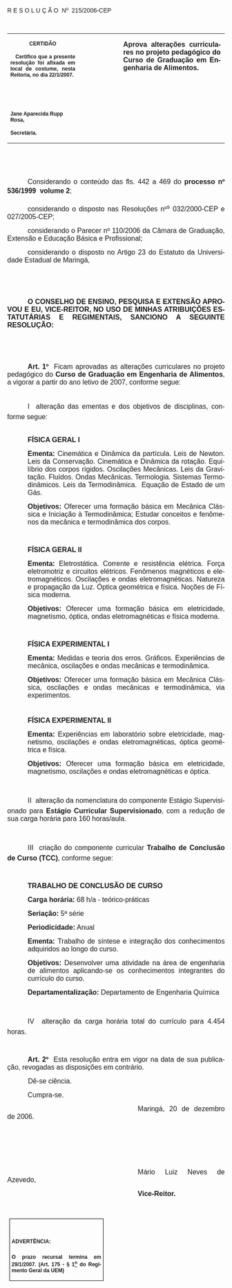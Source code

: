 <body lang=PT-BR link=blue vlink=purple style='tab-interval:35.3pt'>

<div class=Section1>

<p class=MsoTitle><span style='font-family:Arial;mso-bidi-font-family:"Times New Roman"'>R
E S O L U Ç Ã O<span style='mso-spacerun:yes'>  </span>Nº<span
style='mso-spacerun:yes'>  </span>215/2006-CEP<o:p></o:p></span></p>

<p class=BodyText21><span style='font-size:10.0pt;font-family:Arial;mso-bidi-font-family:
"Times New Roman"'><o:p>&nbsp;</o:p></span></p>

<table class=MsoNormalTable border=0 cellspacing=0 cellpadding=0
 style='border-collapse:collapse;mso-padding-alt:0cm 5.4pt 0cm 5.4pt'>
 <tr style='mso-yfti-irow:0;mso-yfti-firstrow:yes;mso-yfti-lastrow:yes'>
  <td width=196 valign=top style='width:147.15pt;padding:0cm 5.4pt 0cm 5.4pt'>
  <p class=MsoNormal align=center style='text-align:center'><b
  style='mso-bidi-font-weight:normal'><span style='font-size:9.0pt;mso-bidi-font-size:
  10.0pt;font-family:Arial;mso-bidi-font-family:"Times New Roman"'>CERTIDÃO<o:p></o:p></span></b></p>
  <p class=MsoNormal style='text-align:justify'><b style='mso-bidi-font-weight:
  normal'><span style='font-size:9.0pt;mso-bidi-font-size:10.0pt;font-family:
  Arial;mso-bidi-font-family:"Times New Roman"'><span
  style='mso-spacerun:yes'>   </span>Certifico que a presente resolução foi
  afixada em local de costume, nesta Reitoria, no dia 22/1/2007.<o:p></o:p></span></b></p>
  <p class=MsoNormal><b style='mso-bidi-font-weight:normal'><span
  style='font-size:9.0pt;mso-bidi-font-size:10.0pt;font-family:Arial;
  mso-bidi-font-family:"Times New Roman"'><o:p>&nbsp;</o:p></span></b></p>
  <p class=MsoNormal><b style='mso-bidi-font-weight:normal'><span
  style='font-size:9.0pt;mso-bidi-font-size:10.0pt;font-family:Arial;
  mso-bidi-font-family:"Times New Roman"'><o:p>&nbsp;</o:p></span></b></p>
  <p class=MsoNormal><b style='mso-bidi-font-weight:normal'><span
  style='font-size:9.0pt;mso-bidi-font-size:10.0pt;font-family:Arial;
  mso-bidi-font-family:"Times New Roman"'>Jane Aparecida Rupp Rosa,<o:p></o:p></span></b></p>
  <p class=MsoNormal><b style='mso-bidi-font-weight:normal'><span
  style='font-size:9.0pt;mso-bidi-font-size:10.0pt;font-family:Arial;
  mso-bidi-font-family:"Times New Roman"'>Secretária.<o:p></o:p></span></b></p>
  </td>
  <td width=123 valign=top style='width:92.15pt;padding:0cm 5.4pt 0cm 5.4pt'>
  <p class=MsoNormal style='margin-right:-5.4pt'><b style='mso-bidi-font-weight:
  normal'><span style='font-size:11.0pt;mso-bidi-font-size:10.0pt;font-family:
  Arial;mso-bidi-font-family:"Times New Roman"'><o:p>&nbsp;</o:p></span></b></p>
  </td>
  <td width=312 valign=top style='width:233.9pt;padding:0cm 5.4pt 0cm 5.4pt'>
  <p class=MsoNormal style='margin-right:1.7pt;text-align:justify'><b
  style='mso-bidi-font-weight:normal'><span style='font-size:12.0pt;mso-bidi-font-size:
  10.0pt;font-family:Arial;mso-bidi-font-family:"Times New Roman"'>Aprova alterações
  curriculares no projeto pedagógico do Curso de Graduação em Engenharia de
  Alimentos.<o:p></o:p></span></b></p>
  </td>
 </tr>
</table>

<p class=MsoNormal style='text-align:justify;text-indent:35.45pt'><span
style='font-size:12.0pt;mso-bidi-font-size:10.0pt;font-family:Arial;mso-bidi-font-family:
"Times New Roman"'><o:p>&nbsp;</o:p></span></p>

<p class=MsoNormal style='text-align:justify;text-indent:35.45pt'><span
style='font-size:12.0pt;mso-bidi-font-size:10.0pt;font-family:Arial;mso-bidi-font-family:
"Times New Roman"'><o:p>&nbsp;</o:p></span></p>

<p class=MsoNormal style='text-align:justify;text-indent:35.45pt'><span
style='font-size:12.0pt;mso-bidi-font-size:10.0pt;font-family:Arial;mso-bidi-font-family:
"Times New Roman"'>Considerando o conteúdo das fls. <st1:metricconverter
ProductID="442 a" w:st="on">442 a</st1:metricconverter> 469 do <b
style='mso-bidi-font-weight:normal'>processo nº 536/1999  volume 2</b>;<o:p></o:p></span></p>

<p class=MsoNormal style='text-align:justify;text-indent:35.45pt'><span
style='font-size:12.0pt;mso-bidi-font-size:10.0pt;font-family:Arial;mso-bidi-font-family:
"Times New Roman"'>considerando o disposto nas Resoluções nº<sup>s</sup> 032/2000-CEP
e 027/2005-CEP;<o:p></o:p></span></p>

<p class=MsoNormal style='text-align:justify;text-indent:35.45pt'><span
style='font-size:12.0pt;mso-bidi-font-size:10.0pt;font-family:Arial;mso-bidi-font-family:
"Times New Roman"'>considerando o Parecer nº 110/2006 da Câmara de Graduação, Extensão
e Educação Básica e Profissional;<o:p></o:p></span></p>

<p class=MsoNormal style='text-align:justify;text-indent:35.45pt'><span
style='font-size:12.0pt;mso-bidi-font-size:10.0pt;font-family:Arial;mso-bidi-font-family:
"Times New Roman"'>considerando o disposto no Artigo 23 do Estatuto da
Universidade Estadual de Maringá,<o:p></o:p></span></p>

<p class=MsoNormal style='text-align:justify'><span style='font-size:12.0pt;
mso-bidi-font-size:10.0pt;font-family:Arial'><o:p>&nbsp;</o:p></span></p>

<p class=MsoNormal style='text-align:justify'><span style='font-size:12.0pt;
mso-bidi-font-size:10.0pt;font-family:Arial'><o:p>&nbsp;</o:p></span></p>

<p class=MsoNormal style='text-align:justify;text-indent:35.45pt'><b
style='mso-bidi-font-weight:normal'><span style='font-size:12.0pt;mso-bidi-font-size:
10.0pt;font-family:Arial'>O CONSELHO DE ENSINO, PESQUISA E EXTENSÃO APROVOU E
EU, VICE-REITOR, NO </span></b><b style='mso-bidi-font-weight:normal'><span
style='font-size:12.0pt;font-family:Arial;mso-bidi-font-family:"Times New Roman"'>USO
DE MINHAS ATRIBUIÇÕES ESTATUTÁRIAS E REGIMENTAIS</span></b><b style='mso-bidi-font-weight:
normal'><span style='font-size:12.0pt;mso-bidi-font-size:10.0pt;font-family:
Arial'>, SANCIONO A SEGUINTE RESOLUÇÃO:<o:p></o:p></span></b></p>

<p class=MsoNormal style='text-align:justify'><span style='font-size:12.0pt;
mso-bidi-font-size:10.0pt;font-family:Arial'><o:p>&nbsp;</o:p></span></p>

<p class=MsoNormal style='text-align:justify'><span style='font-size:12.0pt;
mso-bidi-font-size:10.0pt;font-family:Arial'><o:p>&nbsp;</o:p></span></p>

<p class=MsoNormal style='text-align:justify;text-indent:35.45pt;text-autospace:
ideograph-other'><b style='mso-bidi-font-weight:normal'><span style='font-size:
12.0pt;font-family:Arial'>Art. 1º</span></b><span style='font-size:12.0pt;
font-family:Arial'>&nbsp;&nbsp;Ficam aprovadas as alterações curriculares no
projeto pedagógico do <b style='mso-bidi-font-weight:normal'>Curso de Graduação
em Engenharia de Alimentos</b>, a vigorar a partir do ano letivo de 2007,
conforme segue: <o:p></o:p></span></p>

<p class=MsoNormal style='text-align:justify;text-indent:35.45pt;text-autospace:
ideograph-other'><span style='font-size:5.0pt;font-family:Arial'><o:p>&nbsp;</o:p></span></p>

<p class=MsoNormal style='text-align:justify;text-indent:35.45pt;text-autospace:
ideograph-other'><span style='font-size:12.0pt;font-family:Arial'>I&nbsp;&nbsp;alteração
das ementas e dos objetivos de disciplinas, conforme segue:<o:p></o:p></span></p>

<p class=MsoNormal style='text-align:justify'><span style='font-size:5.0pt;
font-family:Arial'><o:p>&nbsp;</o:p></span></p>

<p class=MsoNormal style='text-align:justify;text-indent:35.45pt;text-autospace:
ideograph-other'><b style='mso-bidi-font-weight:normal'><span style='font-size:
12.0pt;font-family:Arial'>FÍSICA GERAL I</span></b><b style='mso-bidi-font-weight:
normal'><span style='font-size:12.0pt;font-family:Arial;mso-fareast-font-family:
"MS Mincho"'><o:p></o:p></span></b></p>

<p class=MsoNormal style='margin-left:35.45pt;text-align:justify;text-autospace:
ideograph-other'><b style='mso-bidi-font-weight:normal'><span style='font-size:
12.0pt;font-family:Arial'>Ementa: </span></b><span style='font-size:12.0pt;
font-family:Arial'>Cinemática e Dinâmica da partícula. Leis de Newton. Leis da
Conservação. Cinemática e Dinâmica da rotação. Equilíbrio dos corpos rígidos.
Oscilações Mecânicas. Leis da Gravitação. Fluídos. Ondas Mecânicas. Termologia.
Sistemas Termodinâmicos. Leis da Termodinâmica.<span style='mso-spacerun:yes'> 
</span>Equação de Estado de um Gás.<o:p></o:p></span></p>

<p class=MsoNormal style='margin-left:35.45pt;text-align:justify;text-autospace:
ideograph-other'><b style='mso-bidi-font-weight:normal'><span style='font-size:
12.0pt;font-family:Arial'>Objetivos: </span></b><span style='font-size:12.0pt;
font-family:Arial'>Oferecer uma formação básica <st1:PersonName
ProductID="em Mec&#65506;nica Cl&#65505;ssica" w:st="on">em Mecânica Clássica</st1:PersonName>
e Iniciação à Termodinâmica; Estudar conceitos e fenômenos da mecânica e
termodinâmica dos corpos.<o:p></o:p></span></p>

<p class=MsoNormal style='text-align:justify'><b style='mso-bidi-font-weight:
normal'><span style='font-size:12.0pt;font-family:Arial'><o:p>&nbsp;</o:p></span></b></p>

<p class=MsoNormal style='margin-left:35.45pt;text-align:justify;text-autospace:
ideograph-other'><b style='mso-bidi-font-weight:normal'><span style='font-size:
12.0pt;font-family:Arial'>FÍSICA GERAL II</span></b><b style='mso-bidi-font-weight:
normal'><span style='font-size:12.0pt;font-family:Arial;mso-fareast-font-family:
"MS Mincho"'><o:p></o:p></span></b></p>

<p class=MsoNormal style='margin-left:35.45pt;text-align:justify;text-autospace:
ideograph-other'><b style='mso-bidi-font-weight:normal'><span style='font-size:
12.0pt;font-family:Arial'>Ementa: </span></b><span style='font-size:12.0pt;
font-family:Arial'>Eletrostática. Corrente e resistência elétrica. Força
eletromotriz e circuitos elétricos. Fenômenos magnéticos e eletromagnéticos.
Oscilações e ondas eletromagnéticas. Natureza e propagação da Luz. Óptica
geométrica e física. Noções de Física moderna.<o:p></o:p></span></p>

<p class=MsoNormal style='margin-left:35.45pt;text-align:justify;text-autospace:
ideograph-other'><b style='mso-bidi-font-weight:normal'><span style='font-size:
12.0pt;font-family:Arial'>Objetivos: </span></b><span style='font-size:12.0pt;
font-family:Arial'>Oferecer uma formação básica em eletricidade, magnetismo,
óptica, ondas eletromagnéticas e física moderna.<o:p></o:p></span></p>

<p class=MsoNormal style='margin-left:35.45pt;text-align:justify;text-autospace:
ideograph-other'><b style='mso-bidi-font-weight:normal'><span style='font-size:
12.0pt;font-family:Arial'><o:p>&nbsp;</o:p></span></b></p>

<p class=MsoNormal style='margin-left:35.45pt;text-align:justify;text-autospace:
ideograph-other'><b style='mso-bidi-font-weight:normal'><span style='font-size:
12.0pt;font-family:Arial'>FÍSICA EXPERIMENTAL I</span></b><b style='mso-bidi-font-weight:
normal'><span style='font-size:12.0pt;font-family:Arial;mso-fareast-font-family:
"MS Mincho"'><o:p></o:p></span></b></p>

<p class=MsoNormal style='margin-left:35.45pt;text-align:justify;text-autospace:
ideograph-other'><b style='mso-bidi-font-weight:normal'><span style='font-size:
12.0pt;font-family:Arial'>Ementa: </span></b><span style='font-size:12.0pt;
font-family:Arial'>Medidas e teoria dos erros. Gráficos. Experiências de
mecânica, oscilações e ondas mecânicas e termodinâmica.<o:p></o:p></span></p>

<p class=MsoNormal style='margin-left:35.45pt;text-align:justify;text-autospace:
ideograph-other'><b style='mso-bidi-font-weight:normal'><span style='font-size:
12.0pt;font-family:Arial'>Objetivos: </span></b><span style='font-size:12.0pt;
font-family:Arial'>Oferecer uma formação básica <st1:PersonName
ProductID="em Mec&#65506;nica Cl&#65505;ssica" w:st="on">em Mecânica Clássica</st1:PersonName>,
oscilações e ondas mecânicas e termodinâmica, via experimentos.</span><span
style='font-size:12.0pt;font-family:Arial;mso-fareast-font-family:"MS Mincho"'>
<o:p></o:p></span></p>

<p class=MsoNormal style='text-align:justify'><span style='font-size:8.0pt;
font-family:Arial;mso-fareast-font-family:"MS Mincho"'><o:p>&nbsp;</o:p></span></p>

<p class=MsoNormal style='margin-left:35.45pt;text-align:justify;text-autospace:
ideograph-other'><b style='mso-bidi-font-weight:normal'><span style='font-size:
12.0pt;font-family:Arial'>FÍSICA EXPERIMENTAL II</span></b><b style='mso-bidi-font-weight:
normal'><span style='font-size:12.0pt;font-family:Arial;mso-fareast-font-family:
"MS Mincho"'><o:p></o:p></span></b></p>

<p class=MsoNormal style='margin-left:35.45pt;text-align:justify;text-autospace:
ideograph-other'><b style='mso-bidi-font-weight:normal'><span style='font-size:
12.0pt;font-family:Arial'>Ementa: </span></b><span style='font-size:12.0pt;
font-family:Arial;mso-fareast-font-family:"MS Mincho"'>Experiências em
laboratório sobre eletricidade, magnetismo, oscilações e ondas
eletromagnéticas, óptica geométrica e física.<o:p></o:p></span></p>

<p class=MsoNormal style='margin-left:35.45pt;text-align:justify;text-autospace:
ideograph-other'><b style='mso-bidi-font-weight:normal'><span style='font-size:
12.0pt;font-family:Arial'>Objetivos: </span></b><span style='font-size:12.0pt;
font-family:Arial'>Oferecer uma formação básica em eletricidade, magnetismo,
oscilações e ondas eletromagnéticas e óptica.<o:p></o:p></span></p>

<p class=MsoNormal style='text-align:justify;text-indent:35.45pt;text-autospace:
ideograph-other'><span style='font-size:12.0pt;font-family:Arial'><o:p>&nbsp;</o:p></span></p>

<p class=MsoNormal style='text-align:justify;text-indent:35.45pt;text-autospace:
ideograph-other'><span style='font-size:12.0pt;font-family:Arial'>II&nbsp;&nbsp;alteração
da nomenclatura do componente Estágio Supervisionado para <b style='mso-bidi-font-weight:
normal'>Estágio Curricular Supervisionado</b>, com a redução de sua carga
horária para 160 horas/aula.<o:p></o:p></span></p>

<p class=MsoNormal style='text-align:justify;text-indent:35.45pt;text-autospace:
ideograph-other'><span style='font-size:12.0pt;font-family:Arial'><o:p>&nbsp;</o:p></span></p>

<p class=MsoNormal style='text-align:justify;text-indent:35.45pt;text-autospace:
ideograph-other'><span style='font-size:12.0pt;font-family:Arial'>III&nbsp;&nbsp;criação
do componente curricular <b style='mso-bidi-font-weight:normal'>Trabalho de
Conclusão de Curso (TCC)</b>,<b style='mso-bidi-font-weight:normal'> </b>conforme
segue:<o:p></o:p></span></p>

<p class=MsoNormal style='text-align:justify;text-indent:35.45pt;text-autospace:
ideograph-other'><span style='font-size:12.0pt;font-family:Arial'><o:p>&nbsp;</o:p></span></p>

<p class=MsoNormal style='margin-left:35.45pt;text-align:justify;text-autospace:
ideograph-other'><b style='mso-bidi-font-weight:normal'><span style='font-size:
12.0pt;font-family:Arial'>TRABALHO DE CONCLUSÃO DE CURSO</span></b><b
style='mso-bidi-font-weight:normal'><span style='font-size:12.0pt;font-family:
Arial;mso-fareast-font-family:"MS Mincho"'><o:p></o:p></span></b></p>

<p class=MsoNormal style='margin-left:35.45pt;text-align:justify;text-autospace:
ideograph-other'><b style='mso-bidi-font-weight:normal'><span style='font-size:
12.0pt;font-family:Arial'>Carga horária:</span></b><span style='font-size:12.0pt;
font-family:Arial'> 68 h/a - teórico-práticas</span><span style='font-size:
12.0pt;font-family:Arial;mso-fareast-font-family:"MS Mincho"'><o:p></o:p></span></p>

<p class=MsoNormal style='margin-left:35.45pt;text-align:justify;text-autospace:
ideograph-other'><b style='mso-bidi-font-weight:normal'><span style='font-size:
12.0pt;font-family:Arial'>Seriação: </span></b><span style='font-size:12.0pt;
font-family:Arial'>5ª série<b style='mso-bidi-font-weight:normal'><o:p></o:p></b></span></p>

<p class=MsoNormal style='margin-left:35.45pt;text-align:justify;text-autospace:
ideograph-other'><b style='mso-bidi-font-weight:normal'><span style='font-size:
12.0pt;font-family:Arial'>Periodicidade:</span></b><span style='font-size:12.0pt;
font-family:Arial'> Anual</span><span style='font-size:12.0pt;font-family:Arial;
mso-fareast-font-family:"MS Mincho"'><o:p></o:p></span></p>

<p class=MsoNormal style='margin-left:35.45pt;text-align:justify;text-autospace:
ideograph-other'><b style='mso-bidi-font-weight:normal'><span style='font-size:
12.0pt;font-family:Arial'>Ementa: </span></b><span style='font-size:12.0pt;
font-family:Arial'>Trabalho de síntese e integração dos conhecimentos
adquiridos ao longo do curso.<o:p></o:p></span></p>

<p class=MsoNormal style='margin-left:35.45pt;text-align:justify;text-autospace:
ideograph-other'><b style='mso-bidi-font-weight:normal'><span style='font-size:
12.0pt;font-family:Arial'>Objetivos: </span></b><span style='font-size:12.0pt;
font-family:Arial'>Desenvolver uma atividade na área de engenharia de alimentos
aplicando-se os conhecimentos integrantes do currículo do curso.<o:p></o:p></span></p>

<p class=MsoNormal style='margin-left:35.45pt;text-align:justify;text-autospace:
ideograph-other'><b style='mso-bidi-font-weight:normal'><span style='font-size:
12.0pt;font-family:Arial;mso-fareast-font-family:"MS Mincho"'>Departamentalização:</span></b><span
style='font-size:12.0pt;font-family:Arial;mso-fareast-font-family:"MS Mincho"'>
Departamento de Engenharia Química<o:p></o:p></span></p>

<p class=MsoNormal style='text-align:justify;text-indent:35.45pt;text-autospace:
ideograph-other'><span style='font-size:12.0pt;font-family:Arial'><o:p>&nbsp;</o:p></span></p>

<p class=MsoNormal style='text-align:justify;text-indent:35.45pt;text-autospace:
ideograph-other'><span style='font-size:12.0pt;font-family:Arial'>IV&nbsp;&nbsp;alteração
da carga horária total do currículo para 4.454 horas.<o:p></o:p></span></p>

<p class=MsoNormal style='text-align:justify;text-indent:35.45pt;text-autospace:
ideograph-other'><span style='font-size:12.0pt;font-family:Arial'><o:p>&nbsp;</o:p></span></p>

<p class=MsoNormal style='text-align:justify;text-indent:35.45pt;text-autospace:
ideograph-other'><b style='mso-bidi-font-weight:normal'><span style='font-size:
12.0pt;font-family:Arial'>Art. 2º<span style='mso-spacerun:yes'>  </span></span></b><span
style='font-size:12.0pt;font-family:Arial'>Esta resolução entra em vigor na
data de sua publicação, revogadas as disposições em contrário.<o:p></o:p></span></p>

<p class=MsoNormal style='text-align:justify;text-indent:36.0pt;text-autospace:
ideograph-other'><span style='font-size:12.0pt;font-family:Arial'>Dê-se
ciência.<o:p></o:p></span></p>

<p class=MsoNormal style='text-align:justify;text-indent:35.45pt'><span
style='font-size:12.0pt;font-family:Arial'>Cumpra-se.<o:p></o:p></span></p>

<p class=MsoNormal style='text-align:justify;text-indent:8.0cm'><span
style='font-size:12.0pt;mso-bidi-font-size:10.0pt;font-family:Arial;mso-bidi-font-family:
"Times New Roman"'>Maringá, 20 de dezembro de 2006.<o:p></o:p></span></p>

<p class=MsoNormal style='text-align:justify;text-indent:8.0cm'><b
style='mso-bidi-font-weight:normal'><span style='font-size:12.0pt;mso-bidi-font-size:
10.0pt;font-family:Arial;mso-bidi-font-family:"Times New Roman"'><o:p>&nbsp;</o:p></span></b></p>

<p class=MsoNormal style='text-align:justify;text-indent:8.0cm'><b
style='mso-bidi-font-weight:normal'><span style='font-size:12.0pt;mso-bidi-font-size:
10.0pt;font-family:Arial;mso-bidi-font-family:"Times New Roman"'><o:p>&nbsp;</o:p></span></b></p>

<p class=MsoNormal style='text-align:justify;text-indent:8.0cm'><b
style='mso-bidi-font-weight:normal'><span style='font-size:12.0pt;mso-bidi-font-size:
10.0pt;font-family:Arial;mso-bidi-font-family:"Times New Roman"'><o:p>&nbsp;</o:p></span></b></p>

<p class=MsoNormal style='text-align:justify;text-indent:8.0cm'><span
style='font-size:12.0pt;font-family:Arial;mso-bidi-font-family:"Times New Roman"'>Mário
Luiz Neves de Azevedo,<o:p></o:p></span></p>

<p class=MsoNormal style='text-align:justify;text-indent:8.0cm;tab-stops:8.0cm 276.45pt'><b
style='mso-bidi-font-weight:normal'><span style='font-size:12.0pt;font-family:
Arial;mso-bidi-font-family:"Times New Roman"'>Vice-Reitor.<o:p></o:p></span></b></p>

<p class=MsoNormal style='text-align:justify;text-indent:8.0cm'><b
style='mso-bidi-font-weight:normal'><span style='font-size:12.0pt;mso-bidi-font-size:
10.0pt;font-family:Arial;mso-bidi-font-family:"Times New Roman"'><o:p>&nbsp;</o:p></span></b></p>

<table class=MsoNormalTable border=1 cellspacing=0 cellpadding=0
 style='margin-left:3.5pt;border-collapse:collapse;border:none;mso-border-alt:
 solid windowtext .5pt;mso-padding-alt:0cm 3.5pt 0cm 3.5pt;mso-border-insideh:
 .5pt solid windowtext;mso-border-insidev:.5pt solid windowtext'>
 <tr style='mso-yfti-irow:0;mso-yfti-firstrow:yes;mso-yfti-lastrow:yes'>
  <td width=207 valign=top style='width:155.6pt;border:solid windowtext 1.0pt;
  mso-border-alt:solid windowtext .5pt;padding:0cm 3.5pt 0cm 3.5pt'>
  <h1><span style='font-size:9.0pt;mso-bidi-font-size:10.0pt;font-family:Arial;
  mso-bidi-font-family:"Times New Roman"'>ADVERTÊNCIA:<o:p></o:p></span></h1>
  <p class=MsoNormal style='text-align:justify'><b style='mso-bidi-font-weight:
  normal'><span style='font-size:9.0pt;mso-bidi-font-size:10.0pt;font-family:
  Arial;mso-bidi-font-family:"Times New Roman"'>O prazo recursal termina em 29/1/2007.
  (Art. 175 - § 1<u><sup>o</sup></u> do Regimento Geral da UEM)</span></b><span
  style='font-size:9.0pt;mso-bidi-font-size:10.0pt;font-family:Arial;
  mso-bidi-font-family:"Times New Roman"'><o:p></o:p></span></p>
  </td>
 </tr>
</table>

<p class=MsoNormal style='text-align:justify;tab-stops:404.0pt'><span
style='font-size:12.0pt;mso-bidi-font-size:10.0pt;font-family:Arial'><o:p>&nbsp;</o:p></span></p>

</div>

</body>
